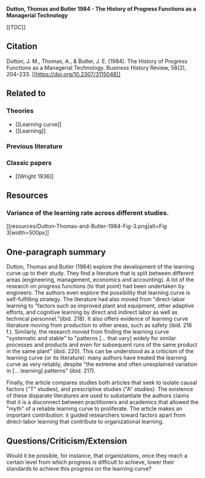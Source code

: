 **Dutton, Thomas and Butler 1984 - The History of Progress Functions as a Managerial Technology**

[[_TOC_]]

## Citation
Dutton, J. M., Thomas, A., & Butler, J. E. (1984). The History of Progress Functions as a Managerial Technology. Business History Review, 58(2), 204–233. [[https://doi.org/10.2307/3115048]]

## Related to

### Theories
* [[Learning curve]]
* [[Learning]]

### Previous literature

### Classic papers
* [[Wright 1936]]

## Resources

### Variance of the learning rate across different studies.

[[resources/Dutton-Thomas-and-Butler-1984-Fig-3.png|alt=Fig 3|width=500px]]

## One-paragraph summary
Dutton, Thomas and Butler (1984) explore the development of the learning curve up to their study. They find a literature that is split between different areas (engineering, management, economics and accounting). A lot of the research on progress functions (to that point) had been undertaken by engineers. The authors even explore the possibility that learning curve is self-fulfilling strategy. The literature had also moved from "direct-labor learning to "factors such as improved plant and equipment, other adaptive efforts, and cognitive learning by direct and indirect labor as well as technical personnel."(ibid. 218). It also offers evidence of learning curve literature moving from production to other areas, such as safety (ibid. 216 f.). Similarly, the research moved from finding the learning curve "systematic and stable" to "patterns [... that vary] widely for similar processes and products and even for subsequent runs of the same product in the same plant" (ibid. 220). This can be understood as a criticism of the learning curve (or its literature): many authors have treated the learning curve as very reliably, despite "the extreme and often unexplained variation in [... learning] patterns" (ibid. 217).

Finally, the article compares studies both articles that seek to isolate causal factors ("T" studies), and prescriptive studies ("A" studies). The existence of these disparate literatures are used to substantiate the authors claims that it is a  disconnect between practitioners and academics that allowed the "myth" of a reliable learning curve to proliferate. The article makes an important contribution: it guided researchers toward factors apart from direct-labor learning that contribute to organizational learning.

## Questions/Criticism/Extension
Would it be possible, for instance, that organizations, once they reach a certain level from which progress is difficult to achieve, lower their standards to achieve this progress on the learning curve?